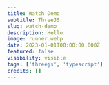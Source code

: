 ```yaml
---
title: Watch Demo
subtitle: ThreeJS
slug: watch-demo
description: Hello
image: runner.webp
date: 2023-01-01T00:00:00.000Z
featured: false
visibility: visible
tags: ['threejs', 'typescript']
credits: []
---
```

